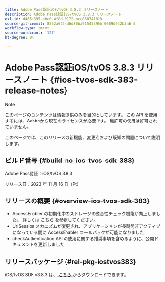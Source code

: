 ```yaml
---
title: Adobe Pass認証iOS/tvOS 3.8.3 リリースノート
description: Adobe Pass認証iOS/tvOS 3.8.3 リリースノート
exl-id: d465f895-ebc0-4f8d-9172-bcc868741820
source-git-commit: 8552a62f4d6d80ba91543390bf0689d942b3a6f4
workflow-type: tm+mt
source-wordcount: '127'
ht-degree: 0%

---
```


# Adobe Pass認証iOS/tvOS 3.8.3 リリースノート {#ios-tvos-sdk-383-release-notes}

>[!NOTE]
>
>このページのコンテンツは情報提供のみを目的としています。 この API を使用するには、Adobeから現在のライセンスが必要です。 無許可の使用は許可されていません。

このページでは、このリリースの新機能、変更点および既知の問題について説明します。

## ビルド番号 {#build-no-ios-tvos-sdk-383}

Adobe Pass認証：iOS/tvOS 3.8.3

リリース日：2023 年 11 月 16 日（Pt）



## リリースの概要 {#overview-ios-tvos-sdk-383}

* AccessEnabler の初期化中のストレージの整合性チェック機能が向上しました。 詳しくは [ こちら ](/help/authentication/iostvos-sdk-storage-integrity-checks.md) を参照してください。
* UrlSession メカニズムが変更され、アプリケーションが長時間非アクティブになっている間に AccessEnabler コールバックが可能になりました
* checkAuthentication API の使用に関する推奨事項を含めるように、公開ドキュメントを更新しました


## リリースパッケージ {#rel-pkg-iostvos383}

iOS/tvOS SDK v3.8.3 は、[ こちら ](https://tve.zendesk.com/hc/en-us/articles/204963209-iOS-tvOS-Native-AccessEnabler-Library) からダウンロードできます。
